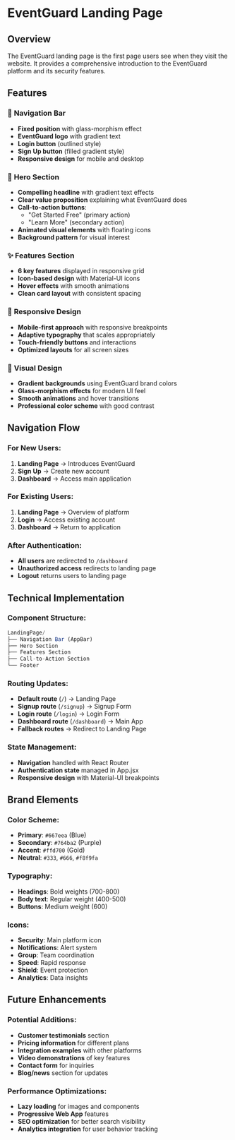 # EventGuard Landing Page

## Overview
The EventGuard landing page is the first page users see when they visit the website. It provides a comprehensive introduction to the EventGuard platform and its security features.

## Features

### 🎯 **Navigation Bar**
- **Fixed position** with glass-morphism effect
- **EventGuard logo** with gradient text
- **Login button** (outlined style)
- **Sign Up button** (filled gradient style)
- **Responsive design** for mobile and desktop

### 🚀 **Hero Section**
- **Compelling headline** with gradient text effects
- **Clear value proposition** explaining what EventGuard does
- **Call-to-action buttons**:
  - "Get Started Free" (primary action)
  - "Learn More" (secondary action)
- **Animated visual elements** with floating icons
- **Background pattern** for visual interest

### ✨ **Features Section**
- **6 key features** displayed in responsive grid
- **Icon-based design** with Material-UI icons
- **Hover effects** with smooth animations
- **Clean card layout** with consistent spacing

### 📱 **Responsive Design**
- **Mobile-first approach** with responsive breakpoints
- **Adaptive typography** that scales appropriately
- **Touch-friendly buttons** and interactions
- **Optimized layouts** for all screen sizes

### 🎨 **Visual Design**
- **Gradient backgrounds** using EventGuard brand colors
- **Glass-morphism effects** for modern UI feel
- **Smooth animations** and hover transitions
- **Professional color scheme** with good contrast

## Navigation Flow

### **For New Users:**
1. **Landing Page** → Introduces EventGuard
2. **Sign Up** → Create new account
3. **Dashboard** → Access main application

### **For Existing Users:**
1. **Landing Page** → Overview of platform
2. **Login** → Access existing account
3. **Dashboard** → Return to application

### **After Authentication:**
- **All users** are redirected to `/dashboard`
- **Unauthorized access** redirects to landing page
- **Logout** returns users to landing page

## Technical Implementation

### **Component Structure:**
```jsx
LandingPage/
├── Navigation Bar (AppBar)
├── Hero Section
├── Features Section
├── Call-to-Action Section
└── Footer
```

### **Routing Updates:**
- **Default route** (`/`) → Landing Page
- **Signup route** (`/signup`) → Signup Form
- **Login route** (`/login`) → Login Form
- **Dashboard route** (`/dashboard`) → Main App
- **Fallback routes** → Redirect to Landing Page

### **State Management:**
- **Navigation** handled with React Router
- **Authentication state** managed in App.jsx
- **Responsive design** with Material-UI breakpoints

## Brand Elements

### **Color Scheme:**
- **Primary**: `#667eea` (Blue)
- **Secondary**: `#764ba2` (Purple)
- **Accent**: `#ffd700` (Gold)
- **Neutral**: `#333`, `#666`, `#f8f9fa`

### **Typography:**
- **Headings**: Bold weights (700-800)
- **Body text**: Regular weight (400-500)
- **Buttons**: Medium weight (600)

### **Icons:**
- **Security**: Main platform icon
- **Notifications**: Alert system
- **Group**: Team coordination
- **Speed**: Rapid response
- **Shield**: Event protection
- **Analytics**: Data insights

## Future Enhancements

### **Potential Additions:**
- **Customer testimonials** section
- **Pricing information** for different plans
- **Integration examples** with other platforms
- **Video demonstrations** of key features
- **Contact form** for inquiries
- **Blog/news** section for updates

### **Performance Optimizations:**
- **Lazy loading** for images and components
- **Progressive Web App** features
- **SEO optimization** for better search visibility
- **Analytics integration** for user behavior tracking
